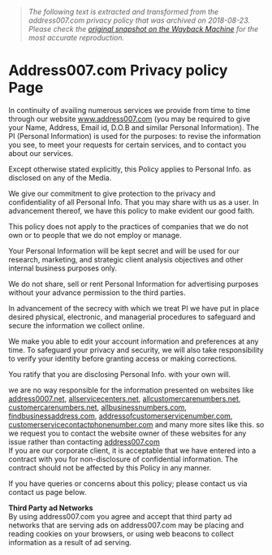 > *The following text is extracted and transformed from the address007.com privacy policy that was archived on 2018-08-23. Please check the [original snapshot on the Wayback Machine](https://web.archive.org/web/20180823151943id_/http%3A//address007.com/StaticPages/PrivacyPolicy.aspx) for the most accurate reproduction.*

# Address007.com Privacy policy Page

In continuity of availing numerous services we provide from time to time through our website www.address007.com (you may be required to give your Name, Address, Email id, D.O.B and similar Personal Information). The PI (Personal Information) is used for the purposes: to revise the information you see, to meet your requests for certain services, and to contact you about our services.

Except otherwise stated explicitly, this Policy applies to Personal Info. as disclosed on any of the Media.

We give our commitment to give protection to the privacy and confidentiality of all Personal Info. That you may share with us as a user. In advancement thereof, we have this policy to make evident our good faith.

This policy does not apply to the practices of companies that we do not own or to people that we do not employ or manage.

Your Personal Information will be kept secret and will be used for our research, marketing, and strategic client analysis objectives and other internal business purposes only.

We do not share, sell or rent Personal Information for advertising purposes without your advance permission to the third parties.

In advancement of the secrecy with which we treat PI we have put in place desired physical, electronic, and managerial procedures to safeguard and secure the information we collect online.

We make you able to edit your account information and preferences at any time. To safeguard your privacy and security, we will also take responsibility to verify your identity before granting access or making corrections.

You ratify that you are disclosing Personal Info. with your own will.

we are no way responsible for the information presented on websites like [address0007.net](https://address0007.net/), [allservicecenters.net](https://allservicecenters.net/), [allcustomercarenumbers.net](https://allcustomercarenumbers.net/), [customercarenumbers.net](https://customercarenumbers.net/), [allbusinessnumbers.com](https://allbusinessnumbers.com/), [findbusinessaddress.com](https://findbusinessaddress.com/), [addressofcustomerservicenumber.com](https://addressofcustomerservicenumber.com/), [customerservicecontactphonenumber.com](https://customerservicecontactphonenumber.com/) and many more sites like this. so we request you to contact the website owner of these websites for any issue rather than contacting [ address007.com](https://address007.com/)  
If you are our corporate client, it is acceptable that we have entered into a contract with you for non-disclosure of confidential information. The contract should not be affected by this Policy in any manner.

If you have queries or concerns about this policy; please contact us via contact us page below.

**Third Party ad Networks**  
By using address007.com you agree and accept that third party ad networks that are serving ads on address007.com may be placing and reading cookies on your browsers, or using web beacons to collect information as a result of ad serving. 
